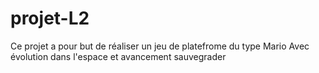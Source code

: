 # projet-L2
Ce projet a pour but de réaliser un jeu de platefrome du type Mario
Avec évolution dans l'espace et avancement sauvegrader

